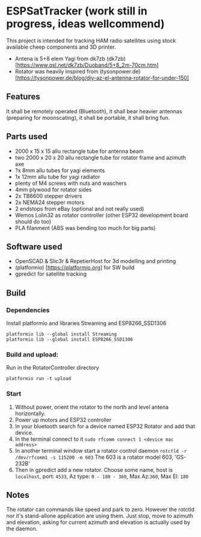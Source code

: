 # ESPSatTracker (work still in progress, ideas wellcommend)

This project is intended for tracking HAM radio satellites using stock available cheep components and 3D printer. 
* Antena is 5+8 elem Yagi from dk7zb (dk7zb)[https://www.qsl.net/dk7zb/Duoband/5+8_2m-70cm.htm]
* Rotator was heavily inspired from (tysonpower.de)[https://tysonpower.de/blog/diy-az-el-antenna-rotator-for-under-150]

## Features
It shall be remotely operated (Bluetooth), it shall bear heavier antennas (preparing for moonscating), it shall be portable, it shall bring fun.

## Parts used
* 2000 x 15 x 15 allu rectangle tube for antenna beam
* two 2000 x 20 x 20 allu rectangle tube for rotator frame and azimuth axe
* ?x 8mm allu tubes for yagi elements
* 1x 12mm allu tube for yagi radiator
* plenty of M4 screws with nuts and waschers
* 4mm plywood for rotator sides
* 2x TB6600 stepper drivers
* 2x NEMA24 stepper motors
* 2 endstops from eBay (optional and not really used)
* Wemos Lolin32 as rotator controller (other ESP32 development board should do too)
* PLA filanment (ABS was bending too much for big parts)

## Software used
* OpenSCAD & Slic3r & RepetierHost for 3d modelling and printing
* (platformio) [https://platformio.org] for SW build
* gpredict for satellite tracking

## Build
### Dependencies
Install platformio and libraries Streaming and ESP8266_SSD1306
```
platformio lib --global install Streaming
platformio lib --global install ESP8266_SSD1306
```
### Build and upload:
Run in the RotatorController directory
```
platformio run -t upload
```

### Start
1. Without power, orient the rotator to the north and level antena horizontally.
1. Power up motors and ESP32 controller
1. In your bluetooth search for a device named ESP32 Rotator and add that device.
1. In the terminal connect to it `sudo rfcomm connect 1 <device mac address>`
1. In another terminal window start a rotator control daemon `rotctld -r /dev/rfcomm1 -s 115200 -m 603` The 603 is a rotator model 603, 'GS-232B'
1. Then in gpredict add a new rotator. Choose some name, host is `localhost`, port: `4533`, Az type: `0 - 180 - 360`, Max Az:`360`, Max El: `180`

## Notes
The rotator can commands like speed and park to zero. However the rotctld nor it's stand-allone application are using them. Just stop, move to azimuth and elevation, asking for current azimuth and elevation is actually used by the daemon.  
